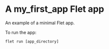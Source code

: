# A my_first_app Flet app

An example of a minimal Flet app.

To run the app:

```
flet run [app_directory]
```